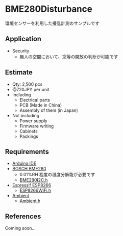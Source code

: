 # BME280Disturbance

環境センサーを利用した擾乱計測のサンプルです

## Application

- Security
  - 無人の空間において、窓等の開放の判断が可能です

## Estimate

- Qty: 2,500 pcs
- @720JPY per unit
- Including
  - Electrical parts
  - PCB (Made in China)
  - Assembly of them (in Japan)
- Not including
  - Power supply
  - Firmware writing
  - Cabinets
  - Packings

## Requirements

- [Arduino IDE](https://www.arduino.cc/en/main/software)
- [BOSCH BME280](https://www.bosch-sensortec.com/bst/products/all_products/bme280)
  - 0.01%RH 程度の湿度分解能が必要です
  - [BME280I2C.h](https://github.com/finitespace/BME280)
- [Espressif ESP8266](https://espressif.com/en/products/hardware/esp8266ex/overview)
  - [ESP8266WiFi.h](https://github.com/esp8266/Arduino)
- [Ambient](https://ambidata.io/)
  - [Ambient.h](https://github.com/TakehikoShimojima/Ambient_ESP8266_lib)

## References

Coming soon...

